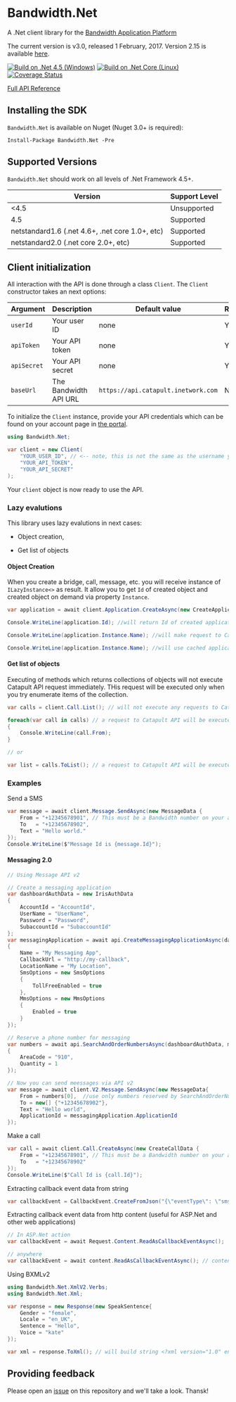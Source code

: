 # Bandwidth.Net

A .Net client library for the [Bandwidth Application Platform](http://bandwidth.com/products/application-platform?utm_medium=social&utm_source=github&utm_campaign=dtolb&utm_content=_)

The current version is v3.0, released 1 February, 2017. Version 2.15 is available  [here](https://github.com/bandwidthcom/csharp-bandwidth/tree/v2.15).


[![Build on .Net 4.5 (Windows)](https://ci.appveyor.com/api/projects/status/bhv8hs3fx9k6c33i?svg=true)](https://ci.appveyor.com/project/Bandwidth/csharp-bandwidth)
[![Build on .Net Core (Linux)](https://travis-ci.org/Bandwidth/csharp-bandwidth.svg)](https://travis-ci.org/Bandwidth/csharp-bandwidth)
[![Coverage Status](https://coveralls.io/repos/github/Bandwidth/csharp-bandwidth/badge.svg)](https://coveralls.io/github/Bandwidth/csharp-bandwidth)

[Full API Reference](src/Bandwidth.Net/Help/Home.md)

## Installing the SDK

`Bandwidth.Net` is available on Nuget (Nuget 3.0+ is required):

    Install-Package Bandwidth.Net -Pre

## Supported Versions
`Bandwidth.Net` should work on all levels of .Net Framework 4.5+.

| Version | Support Level |
|---------|---------------|
| <4.5 | Unsupported |
| 4.5 | Supported |
| netstandard1.6 (.net 4.6+, .net core 1.0+, etc)  | Supported |
| netstandard2.0 (.net core 2.0+, etc)  | Supported |

## Client initialization

All interaction with the API is done through a class `Client`. The `Client` constructor takes an next options:

| Argument  | Description           | Default value                       | Required |
|-------------|-----------------------|-------------------------------------|----------|
| `userId`    | Your user ID | none                         | Yes      |
| `apiToken`  | Your API token        | none                         | Yes      |
| `apiSecret` | Your API secret       | none                         | Yes      |
| `baseUrl`   | The Bandwidth API URL  | `https://api.catapult.inetwork.com` | No       |

To initialize the `Client` instance, provide your API credentials which can be found on your account page in [the portal](https://catapult.inetwork.com/pages/catapult.jsf).

```csharp
using Bandwidth.Net;

var client = new Client(
    "YOUR_USER_ID", // <-- note, this is not the same as the username you used to login to the portal
    "YOUR_API_TOKEN",
    "YOUR_API_SECRET"
);
```

Your `client` object is now ready to use the API.

### Lazy evalutions

This library uses lazy evalutions in next cases:
    
- Object creation,
    
- Get list of objects

#### Object Creation

When you create a bridge, call, message, etc. you will receive instance of `ILazyInstance<>` as result. It allow you to get `Id` of created object and created object on demand via property `Instance`.

```csharp
var application = await client.Application.CreateAsync(new CreateApplicationData {Name = "MyFirstApp"});

Console.WriteLine(application.Id); //will return Id of created application

Console.WriteLine(application.Instance.Name); //will make request to Catapult API to get application data

Console.WriteLine(application.Instance.Name); //will use cached application's data

```

#### Get list of objects

Executing of methods which returns collections of objects will not execute Catapult API request immediately. THis request will be executed only when you try enumerate items of the collection.

```csharp
var calls = client.Call.List(); // will not execute any requests to Catapult API here

foreach(var call in calls) // a request to Catapult API will be executed here
{
    Console.WriteLine(call.From);
}

// or

var list = calls.ToList(); // a request to Catapult API will be executed here

```

####


### Examples

Send a SMS

```csharp
var message = await client.Message.SendAsync(new MessageData {
    From = "+12345678901", // This must be a Bandwidth number on your account
    To   = "+12345678902",
    Text = "Hello world."
});
Console.WriteLine($"Message Id is {message.Id}");
```

#### Messaging 2.0

```csharp
// Using Message API v2

// Create a messaging application
var dashboardAuthData = new IrisAuthData
{
    AccountId = "AccountId",
    UserName = "UserName",
    Password = "Password",
    SubaccountId = "SubaccountId"
};
var messagingApplication = await api.CreateMessagingApplicationAsync(dashboardAuthData, new CreateMessagingApplicationData
{
    Name = "My Messaging App",
    CallbackUrl = "http://my-callback",
    LocationName = "My Location",
    SmsOptions = new SmsOptions
    {
        TollFreeEnabled = true
    },
    MmsOptions = new MmsOptions
    {
        Enabled = true
    }
});

// Reserve a phone number for messaging
var numbers = await api.SearchAndOrderNumbersAsync(dashboardAuthData, messagingApplication, new AreaCodeSearchAndOrderNumbersQuery
{
    AreaCode = "910",
    Quantity = 1
});

// Now you can send meessages via API v2
var message = await client.V2.Message.SendAsync(new MessageData{ 
    From = numbers[0],  //use only numbers reserved by SearchAndOrderNumbersAsync()
    To = new[] {"+12345678902"},
    Text = "Hello world",
    ApplicationId = messagingApplication.ApplicationId
});

```

Make a call

```csharp
var call = await client.Call.CreateAsync(new CreateCallData {
    From = "+12345678901", // This must be a Bandwidth number on your account
    To   = "+12345678902"
});
Console.WriteLine($"Call Id is {call.Id}");
```

Extracting callback event data from string

```csharp
var callbackEvent = CallbackEvent.CreateFromJson("{\"eventType\": \"sms\"}");
```

Extracting callback event data from http content (useful for ASP.Net and other web applications)

```csharp
// In ASP.Net action
var callbackEvent = await Request.Content.ReadAsCallbackEventAsync();

// anywhere
var callbackEvent = await content.ReadAsCallbackEventAsync(); // content is instance of HttpContent

```

Using BXMLv2

```csharp
using Bandwidth.Net.XmlV2.Verbs;
using Bandwidth.Net.Xml;

var response = new Response(new SpeakSentence{
	Gender = "female",
	Locale = "en_UK",
	Sentence = "Hello",
	Voice = "kate"
});

var xml = response.ToXml(); // will build string <?xml version="1.0" encoding="utf-8"?><Response><SpeakSentence gender="female" locale="en_UK" voice="kate">Hello</SpeakSentence></Response>
```

## Providing feedback

Please open an [issue](https://github.com/Bandwidth/csharp-bandwidth/issues) on this repository and we'll take a look. Thansk!

